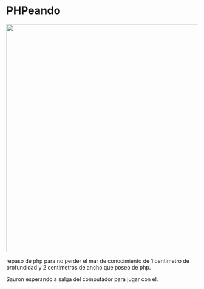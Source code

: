 <h1>PHPeando </h1>

<a href="url"><img src="https://user-images.githubusercontent.com/49854117/147891284-56c2e7c5-84b8-4412-afe8-d98e43803abc.jpeg" align="center" height="600" width="600" ></a>

repaso de php para no perder el mar de conocimiento de 1 centimetro de profundidad
y 2 centimetros de ancho que poseo de php.

Sauron esperando a salga del computador para jugar con el.
